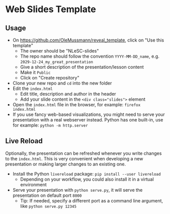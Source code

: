 # Web Slides Template

## Usage
- On https://github.com/OleMussmann/reveal_template, click on "Use this template"
  - The owner should be "NLeSC-slides"
  - The repo name should follow the convention `YYYY-MM-DD_name`, e.g. `2029-12-24_my_great_presentation`
  - Give a short description of the presentation/lesson content
  - Make it `Public`
  - Click on "Create repository"
- Clone your new repo and `cd` into the new folder
- Edit the `index.html`
  - Edit title, description and author in the header
  - Add your slide content in the `<div class="slides">` element
- Open the `index.html` file in the browser, for example: `firefox index.html`
- If you use fancy web-based visualizations, you might need to serve your presentation with a real webserver instead. Python has one built-in, use for example: `python -m http.server`

## Live Reload
Optionally, the presentation can be refreshed whenever you write changes to the `index.html`. This is very convenient when developing a new presentation or making larger changes to an existing one.

- Install the Python `livereload` package: `pip install --user livereload`
  - Depending on your workflow, you could also install it in a virtual environment
- Serve your presentation with `python serve.py`, it will serve the presentation on default port `8000`
  - Tip: If needed, specify a different port as a command line argument, like `python serve.py 12345`
